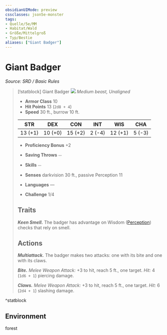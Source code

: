 ```yaml
---
obsidianUIMode: preview
cssclasses: json5e-monster
tags:
- Quelle/5e/MM
- Habitat/Wald
- Größe/Mittelgroß
- Typ/Bestie
aliases: ["Giant Badger"]
---
```

# Giant Badger
*Source: SRD / Basic Rules*  

> [!statblock] Giant Badger
> ![](compendium/bestiary/beast/token/giant-badger.png#token)
> *Medium beast, Unaligned*
> 
> - **Armor Class** 10 
> - **Hit Points** 13 (`2d8 + 4`)
> - **Speed** 30 ft., burrow 10 ft.
> 
> |STR|DEX|CON|INT|WIS|CHA|
> |:---:|:---:|:---:|:---:|:---:|:---:|
> |13 (+1)|10 (+0)|15 (+2)| 2 (-4)|12 (+1)| 5 (-3)|
> 
> - **Proficiency Bonus** +2
> - **Saving Throws** ⏤
> - **Skills** ⏤
> - **Senses** darkvision 30 ft., passive Perception 11
> 
> - **Languages** —
> - **Challenge** 1/4
> 
> ## Traits
> 
> ***Keen Smell.*** The badger has advantage on Wisdom ([Perception](rules/skills.md#Perception)) checks that rely on smell.
> 
> ## Actions
> 
> ***Multiattack.*** The badger makes two attacks: one with its bite and one with its claws.
> 
> ***Bite.*** *Melee Weapon Attack:* +3 to hit, reach 5 ft., one target. *Hit:* 4 (`1d6 + 1`) piercing damage.
> 
> ***Claws.*** *Melee Weapon Attack:* +3 to hit, reach 5 ft., one target. *Hit:* 6 (`2d4 + 1`) slashing damage.
^statblock

## Environment

forest